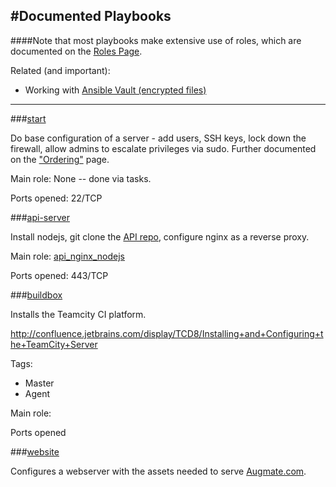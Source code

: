 #Documented Playbooks
---------------------


####Note that most playbooks make extensive use of roles, which are documented on the [Roles Page](./Roles.md).


Related (and important): 

+ Working with [Ansible Vault (encrypted files)](./Vault.md)

-----

###[start](https://github.com/augmate/ansible/blob/master/playbooks/start.yml)

Do base configuration of a server - add users, SSH keys, lock down the firewall, allow admins to escalate privileges via sudo.  Further documented on the ["Ordering"](./Ordering.md) page.


Main role: None -- done via tasks.

Ports opened: 22/TCP


###[api-server](https://github.com/augmate/ansible/blob/master/playbooks/api-server.yml)

Install nodejs, git clone the [API repo](https://github.com/augmate/api), configure nginx as a reverse proxy.

Main role: [api_nginx_nodejs](https://github.com/augmate/ansible/tree/master/playbooks/roles/api_nginx_nodejs)

Ports opened: 443/TCP


###[buildbox](https://github.com/augmate/ansible/blob/master/playbooks/buildbox.yml)

Installs the Teamcity CI platform. 

http://confluence.jetbrains.com/display/TCD8/Installing+and+Configuring+the+TeamCity+Server

Tags:

+ Master
+ Agent 

Main role: 

Ports opened


###[website](https://github.com/augmate/ansible/blob/master/playbooks/website.yml) 

Configures a webserver with the assets needed to serve [Augmate.com](http://augmate.com).